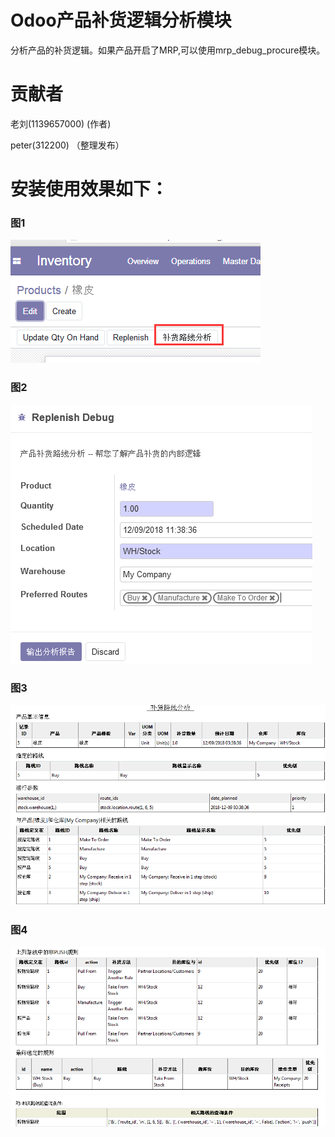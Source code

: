 
Odoo产品补货逻辑分析模块
==============================

分析产品的补货逻辑。如果产品开启了MRP,可以使用mrp_debug_procure模块。

# 贡献者

老刘(1139657000) (作者)

peter(312200) （整理发布）



# 安装使用效果如下：

### 图1

![product_replenish1.png](./doc/product_replenish1.png)

### 图2

![product_replenish2.png](./doc/product_replenish2.png)

### 图3

![product_replenish3.png](./doc/product_replenish3.png)

### 图4

![product_replenish4.png](./doc/product_replenish4.png)
